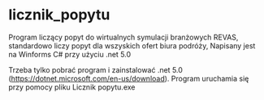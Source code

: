 # licznik_popytu
Program liczący popyt do wirtualnych symulacji branżowych REVAS, standardowo liczy popyt dla wszyskich ofert biura podróży, Napisany jest na Winforms C# przy użyciu .net 5.0

Trzeba tylko pobrać program i zainstalować .net 5.0 (https://dotnet.microsoft.com/en-us/download).
Program uruchamia się przy pomocy pliku Licznik popytu.exe
